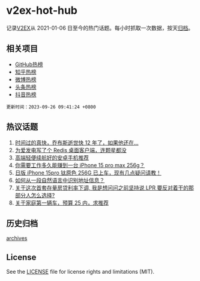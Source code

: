 # v2ex-hot-hub

 记录[V2EX](https://www.v2ex.com/)从 2021-01-06 日至今的热门话题。每小时抓取一次数据，按天[归档](archives)。
 
 ## 相关项目

- [GitHub热榜](https://github.com/lonnyzhang423/github-hot-hub)
- [知乎热榜](https://github.com/lonnyzhang423/zhihu-hot-hub)
- [微博热榜](https://github.com/lonnyzhang423/weibo-hot-hub)
- [头条热榜](https://github.com/lonnyzhang423/toutiao-hot-hub)
- [抖音热榜](https://github.com/lonnyzhang423/douyin-hot-hub)


 `更新时间：2023-09-26 09:41:24 +0800`

## 热议话题

1. [时间过的真快，乔布斯逝世快 12 年了，如果他还在…](https://www.v2ex.com/t/976938)
1. [为爱发电写了个 Redis 桌面客户端，连颗星都没](https://www.v2ex.com/t/976991)
1. [高端轻便续航好的安卓手机推荐](https://www.v2ex.com/t/976855)
1. [你需要工作多久能赚到一台 iPhone 15 pro max 256g？](https://www.v2ex.com/t/976884)
1. [日版 iPhone 15pro 钛原色 256G 已上车，现有几点疑问请教！](https://www.v2ex.com/t/976889)
1. [如何从一段自然语言中识别地址信息？](https://www.v2ex.com/t/976864)
1. [关于这次首套存量房贷利率下调, 我是想问问之前坚持说 LPR 要反对着干的那部分人怎么选择?](https://www.v2ex.com/t/976863)
1. [关于家庭第一辆车，预算 25 内，求推荐](https://www.v2ex.com/t/976919)

## 历史归档

[archives](archives)

## License

See the [LICENSE](LICENSE) file for license rights and limitations (MIT).
